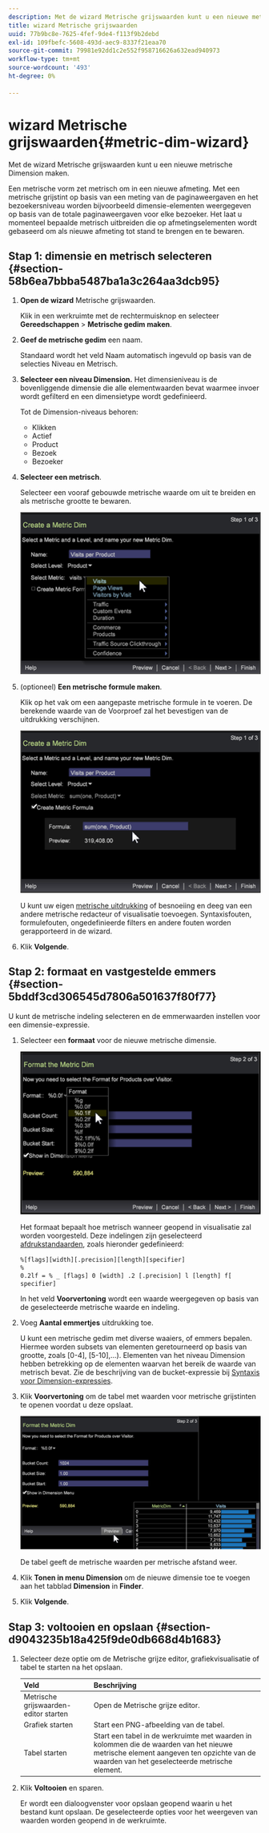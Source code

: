 ```yaml
---
description: Met de wizard Metrische grijswaarden kunt u een nieuwe metrische Dimension maken.
title: wizard Metrische grijswaarden
uuid: 77b9bc8e-7625-4fef-9de4-f113f9b2debd
exl-id: 109fbefc-5608-493d-aec9-8337f21eaa70
source-git-commit: 79981e92dd1c2e552f958716626a632ead940973
workflow-type: tm+mt
source-wordcount: '493'
ht-degree: 0%

---
```


# wizard Metrische grijswaarden{#metric-dim-wizard}

Met de wizard Metrische grijswaarden kunt u een nieuwe metrische Dimension maken.

Een metrische vorm zet metrisch om in een nieuwe afmeting. Met een metrische grijstint op basis van een meting van de paginaweergaven en het bezoekersniveau worden bijvoorbeeld dimensie-elementen weergegeven op basis van de totale paginaweergaven voor elke bezoeker. Het laat u momenteel bepaalde metrisch uitbreiden die op afmetingselementen wordt gebaseerd om als nieuwe afmeting tot stand te brengen en te bewaren.

## Stap 1: dimensie en metrisch selecteren {#section-58b6ea7bbba5487ba1a3c264aa3dcb95}

1. **Open de wizard** Metrische grijswaarden.

   Klik in een werkruimte met de rechtermuisknop en selecteer **Gereedschappen** > **Metrische gedim maken**.

1. **Geef de metrische gedim** een naam.

   Standaard wordt het veld Naam automatisch ingevuld op basis van de selecties Niveau en Metrisch.

1. **Selecteer een niveau Dimension.** Het dimensieniveau is de bovenliggende dimensie die alle elementwaarden bevat waarmee invoer wordt gefilterd en een dimensietype wordt gedefinieerd.

   Tot de Dimension-niveaus behoren:

   * Klikken
   * Actief
   * Product
   * Bezoek
   * Bezoeker

1. **Selecteer een metrisch**.

   Selecteer een vooraf gebouwde metrische waarde om uit te breiden en als metrische grootte te bewaren.

   ![](assets/6_4_workstation_metricdim_metric.png)

1. (optioneel) **Een metrische formule maken**.

   Klik op het vak om een aangepaste metrische formule in te voeren. De berekende waarde van de Voorproef zal het bevestigen van de uitdrukking verschijnen.

   ![](assets/6_4_workstation_metricdim_create_metric.png)

   U kunt uw eigen [metrische uitdrukking](https://experienceleague.adobe.com/docs/data-workbench/using/client/qry-lang-syntx/c-syntx-mtrc-exp.html) of besnoeiing en deeg van een andere metrische redacteur of visualisatie toevoegen. Syntaxisfouten, formulefouten, ongedefinieerde filters en andere fouten worden gerapporteerd in de wizard.

1. Klik **Volgende**.

## Stap 2: formaat en vastgestelde emmers {#section-5bddf3cd306545d7806a501637f80f77}

U kunt de metrische indeling selecteren en de emmerwaarden instellen voor een dimensie-expressie.

1. Selecteer een **formaat** voor de nieuwe metrische dimensie.

   ![](assets/6_4_workstation_metricdim_format_metric.png)

   Het formaat bepaalt hoe metrisch wanneer geopend in visualisatie zal worden voorgesteld. Deze indelingen zijn geselecteerd [afdrukstandaarden](https://www.cplusplus.com/reference/cstdio/printf/), zoals hieronder gedefinieerd:

   ```
   %[flags][width][.precision][length][specifier]
   %
   0.2lf = % _ [flags] 0 [width] .2 [.precision] l [length] f[ specifier]
   ```

   In het veld **Voorvertoning** wordt een waarde weergegeven op basis van de geselecteerde metrische waarde en indeling.

1. Voeg **Aantal emmertjes** uitdrukking toe.

   U kunt een metrische gedim met diverse waaiers, of emmers bepalen. Hiermee worden subsets van elementen geretourneerd op basis van grootte, zoals [0-4], [5-10],...). Elementen van het niveau Dimension hebben betrekking op de elementen waarvan het bereik de waarde van metrisch bevat. Zie de beschrijving van de bucket-expressie bij [Syntaxis voor Dimension-expressies](https://experienceleague.adobe.com/docs/data-workbench/using/client/qry-lang-syntx/c-syntx-dim-exp.html).

1. Klik **Voorvertoning** om de tabel met waarden voor metrische grijstinten te openen voordat u deze opslaat.

   ![](assets/6_4_workstation_metricdim_preview.png)

   De tabel geeft de metrische waarden per metrische afstand weer.

1. Klik **Tonen in menu Dimension** om de nieuwe dimensie toe te voegen aan het tabblad **Dimension** in **Finder**.
1. Klik **Volgende**.

## Stap 3: voltooien en opslaan {#section-d9043235b18a425f9de0db668d4b1683}

1. Selecteer deze optie om de Metrische grijze editor, grafiekvisualisatie of tabel te starten na het opslaan.

   | Veld | Beschrijving |
   |---|---|
   | Metrische grijswaarden-editor starten | Open de Metrische grijze editor. |
   | Grafiek starten | Start een PNG-afbeelding van de tabel. |
   | Tabel starten | Start een tabel in de werkruimte met waarden in kolommen die de waarden van het nieuwe metrische element aangeven ten opzichte van de waarden van het geselecteerde metrische element. |

1. Klik **Voltooien** en sparen.

   Er wordt een dialoogvenster voor opslaan geopend waarin u het bestand kunt opslaan. De geselecteerde opties voor het weergeven van waarden worden geopend in de werkruimte.
